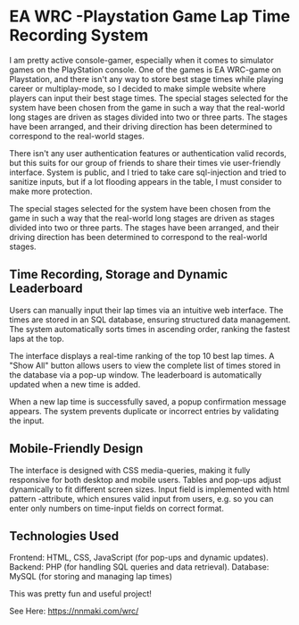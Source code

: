 # EA WRC -Playstation Game Lap Time Recording System
I am pretty active console-gamer, especially when it comes to simulator games on the PlayStation console. One of the games is EA WRC-game on Playstation, and there isn't any way to store best stage times while playing career or multiplay-mode, so I decided to make simple website where players can input their best stage times. The special stages selected for the system have been chosen from the game in such a way that the real-world long stages are driven as stages divided into two or three parts. The stages have been arranged, and their driving direction has been determined to correspond to the real-world stages.

There isn't any user authentication features or authentication valid records, but this suits for our group of friends to share their times vie user-friendly interface. System is public, and I tried to take care sql-injection and tried to sanitize inputs, but if a lot flooding appears in the table, I must consider to make more protection.

The special stages selected for the system have been chosen from the game in such a way that the real-world long stages are driven as stages divided into two or three parts. The stages have been arranged, and their driving direction has been determined to correspond to the real-world stages.

## Time Recording, Storage and Dynamic Leaderboard
Users can manually input their lap times via an intuitive web interface. The times are stored in an SQL database, ensuring structured data management. The system automatically sorts times in ascending order, ranking the fastest laps at the top.

The interface displays a real-time ranking of the top 10 best lap times. A "Show All" button allows users to view the complete list of times stored in the database via a pop-up window. The leaderboard is automatically updated when a new time is added.

When a new lap time is successfully saved, a popup confirmation message appears. The system prevents duplicate or incorrect entries by validating the input.

## Mobile-Friendly Design
The interface is designed with CSS media-queries, making it fully responsive for both desktop and mobile users. Tables and pop-ups adjust dynamically to fit different screen sizes. Input field is implemented with html pattern -attribute, which ensures valid input from users, e.g. so you can enter only numbers on time-input fields on correct format.

## Technologies Used
Frontend: HTML, CSS, JavaScript (for pop-ups and dynamic updates). Backend: PHP (for handling SQL queries and data retrieval). Database: MySQL (for storing and managing lap times)

This was pretty fun and useful project! 

See Here: https://nnmaki.com/wrc/
